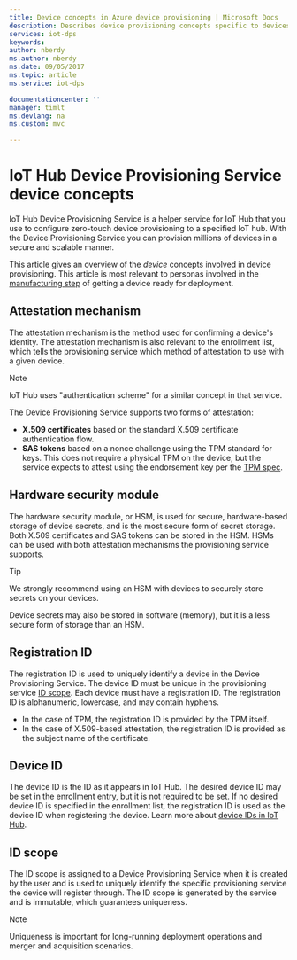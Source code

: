 ```yaml
---
title: Device concepts in Azure device provisioning | Microsoft Docs
description: Describes device provisioning concepts specific to devices with Device Provisioning Service and IoT Hub
services: iot-dps
keywords: 
author: nberdy
ms.author: nberdy
ms.date: 09/05/2017
ms.topic: article
ms.service: iot-dps

documentationcenter: ''
manager: timlt
ms.devlang: na
ms.custom: mvc

---
```


# IoT Hub Device Provisioning Service device concepts

IoT Hub Device Provisioning Service is a helper service for IoT Hub that you use to configure zero-touch device provisioning to a specified IoT hub. With the Device Provisioning Service you can provision millions of devices in a secure and scalable manner.

This article gives an overview of the *device* concepts involved in device provisioning. This article is most relevant to personas involved in the [manufacturing step](about-iot-dps.md#manufacturing-step) of getting a device ready for deployment.

## Attestation mechanism

The attestation mechanism is the method used for confirming a device's identity. The attestation mechanism is also relevant to the enrollment list, which tells the provisioning service which method of attestation to use with a given device.

> [!NOTE]
> IoT Hub uses "authentication scheme" for a similar concept in that service.

The Device Provisioning Service supports two forms of attestation:
* **X.509 certificates** based on the standard X.509 certificate authentication flow.
* **SAS tokens** based on a nonce challenge using the TPM standard for keys. This does not require a physical TPM on the device, but the service expects to attest using the endorsement key per the [TPM spec](https://trustedcomputinggroup.org/work-groups/trusted-platform-module/).

## Hardware security module

The hardware security module, or HSM, is used for secure, hardware-based storage of device secrets, and is the most secure form of secret storage. Both X.509 certificates and SAS tokens can be stored in the HSM. HSMs can be used with both attestation mechanisms the provisioning service supports.

> [!TIP]
> We strongly recommend using an HSM with devices to securely store secrets on your devices.

Device secrets may also be stored in software (memory), but it is a less secure form of storage than an HSM.

## Registration ID

The registration ID is used to uniquely identify a device in the Device Provisioning Service. The device ID must be unique in the provisioning service [ID scope](#id-scope). Each device must have a registration ID. The registration ID is alphanumeric, lowercase, and may contain hyphens.

* In the case of TPM, the registration ID is provided by the TPM itself.
* In the case of X.509-based attestation, the registration ID is provided as the subject name of the certificate.

## Device ID

The device ID is the ID as it appears in IoT Hub. The desired device ID may be set in the enrollment entry, but it is not required to be set. If no desired device ID is specified in the enrollment list, the registration ID is used as the device ID when registering the device. Learn more about [device IDs in IoT Hub](../iot-hub/iot-hub-devguide-identity-registry.md).

## ID scope

The ID scope is assigned to a Device Provisioning Service when it is created by the user and is used to uniquely identify the specific provisioning service the device will register through. The ID scope is generated by the service and is immutable, which guarantees uniqueness.

> [!NOTE]
> Uniqueness is important for long-running deployment operations and merger and acquisition scenarios.
